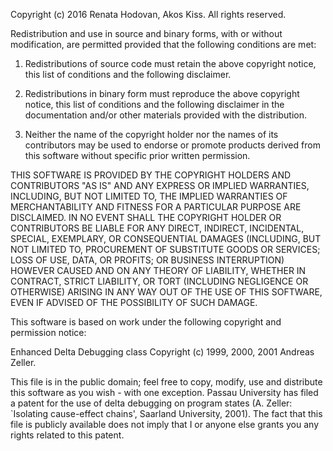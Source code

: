 Copyright (c) 2016 Renata Hodovan, Akos Kiss.
All rights reserved.

Redistribution and use in source and binary forms, with or without
modification, are permitted provided that the following conditions are met:

1. Redistributions of source code must retain the above copyright notice, this
   list of conditions and the following disclaimer.

2. Redistributions in binary form must reproduce the above copyright notice,
   this list of conditions and the following disclaimer in the documentation
   and/or other materials provided with the distribution.

3. Neither the name of the copyright holder nor the names of its contributors
   may be used to endorse or promote products derived from this software
   without specific prior written permission.

THIS SOFTWARE IS PROVIDED BY THE COPYRIGHT HOLDERS AND CONTRIBUTORS "AS IS" AND
ANY EXPRESS OR IMPLIED WARRANTIES, INCLUDING, BUT NOT LIMITED TO, THE IMPLIED
WARRANTIES OF MERCHANTABILITY AND FITNESS FOR A PARTICULAR PURPOSE ARE
DISCLAIMED. IN NO EVENT SHALL THE COPYRIGHT HOLDER OR CONTRIBUTORS BE LIABLE
FOR ANY DIRECT, INDIRECT, INCIDENTAL, SPECIAL, EXEMPLARY, OR CONSEQUENTIAL
DAMAGES (INCLUDING, BUT NOT LIMITED TO, PROCUREMENT OF SUBSTITUTE GOODS OR
SERVICES; LOSS OF USE, DATA, OR PROFITS; OR BUSINESS INTERRUPTION) HOWEVER
CAUSED AND ON ANY THEORY OF LIABILITY, WHETHER IN CONTRACT, STRICT LIABILITY,
OR TORT (INCLUDING NEGLIGENCE OR OTHERWISE) ARISING IN ANY WAY OUT OF THE USE
OF THIS SOFTWARE, EVEN IF ADVISED OF THE POSSIBILITY OF SUCH DAMAGE.


This software is based on work under the following copyright and permission
notice:

Enhanced Delta Debugging class
Copyright (c) 1999, 2000, 2001 Andreas Zeller.

This file is in the public domain; feel free to copy, modify, use
and distribute this software as you wish - with one exception.
Passau University has filed a patent for the use of delta debugging
on program states (A. Zeller: `Isolating cause-effect chains',
Saarland University, 2001).  The fact that this file is publicly
available does not imply that I or anyone else grants you any rights
related to this patent.
